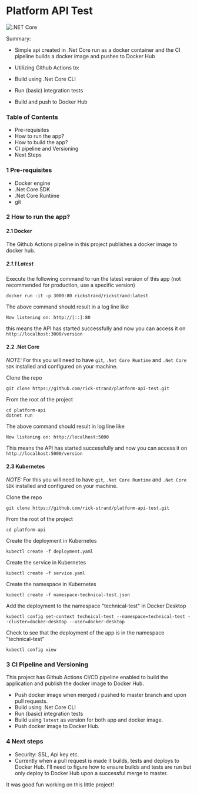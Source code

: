 # Platform API Test

![.NET Core](https://github.com/rick-strand/platform-api-test/workflows/.NET%20Core/badge.svg)

Summary:
- Simple api created in .Net Core run as a docker container and the CI pipeline builds a docker image and pushes to Docker Hub

- Utilizing Github Actions to:
- Build using .Net Core CLI
- Run (basic) integration tests
- Build and push to Docker Hub

### Table of Contents

- Pre-requisites
- How to run the app?
- How to build the app?
- CI pipeline and Versioning
- Next Steps


### 1 Pre-requisites

- Docker engine
- .Net Core SDK
- .Net Core Runtime
- git

### 2 How to run the app?

#### 2.1 Docker

The Github Actions pipeline in this project publishes a docker image to docker hub.

##### 2.1.1 Latest

Execute the following command to run the latest version of this app (not recommended for production, use a specific version)

```
docker run -it -p 3000:80 rickstrand/rickstrand:latest  
```

The above command should result in a log line like

```
Now listening on: http://[::]:80
```
this means the API has started successfully and now you can access it on `http://localhost:3000/version`


#### 2.2 .Net Core


*NOTE:* For this you will need to have `git`, `.Net Core Runtime` and `.Net Core SDK` installed and configured on your machine.

Clone the repo

```
git clone https://github.com/rick-strand/platform-api-test.git
```

From the root of the project
```
cd platform-api
dotnet run
```

The above command should result in log line like
```
Now listening on: http://localhost:5000
```

This means the API has started successfully and now you can access it on `http://localhost:5000/version`

#### 2.3 Kubernetes

*NOTE:* For this you will need to have `git`, `.Net Core Runtime` and `.Net Core SDK` installed and configured on your machine.

Clone the repo

```
git clone https://github.com/rick-strand/platform-api-test.git
```

From the root of the project
```
cd platform-api
```

Create the deployment in Kubernetes
```
kubectl create -f deployment.yaml
```

Create the service in Kubernetes
```
kubectl create -f service.yaml
```

Create the namespace in Kubernetes
```
kubectl create -f namespace-technical-test.json
```

Add the deployment to the namespace "technical-test" in Docker Desktop
```
kubectl config set-context technical-test --namespace=technical-test --cluster=docker-desktop --user=docker-desktop 
```

Check to see that the deployment of the app is in the namespace "technical-test"
```
kubectl config view
```


### 3 CI Pipeline and Versioning

This project has Github Actions CI/CD pipeline enabled to build the application and publish the docker image to Docker Hub. 

- Push docker image when merged / pushed to master branch and upon pull requests. 
- Build using .Net Core CLI
- Run (basic) integration tests
- Build using `latest` as version for both app and docker image.
- Push docker image to Docker Hub.

### 4 Next steps

- Security: SSL, Api key etc.
- Currently when a pull request is made it builds, tests and deploys to Docker Hub. I'll need to figure how to ensure builds and tests are run but only deploy to Docker Hub upon a successful merge to master. 

It was good fun working on this little project!


